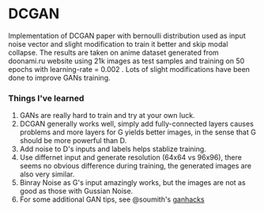 # DCGAN
Implementation of DCGAN paper with bernoulli distribution used as input noise vector and slight modification to train it better and skip modal collapse. The results are taken on anime dataset generated from doonami.ru website using 21k images as test samples and training on 50 epochs with learning-rate = 0.002 . Lots of slight modifications have been done to improve GANs training.

### Things I've learned
1. GANs are really hard to train and try at your own luck.
2. DCGAN generally works well, simply add fully-connected layers causes problems and more layers for G yields better images, in the sense that G should be more powerful than D.
4. Add noise to D's inputs and labels helps stablize training.
5. Use differnet input and generate resolution (64x64 vs 96x96), there seems no obvious difference during training, the generated images are also very similar.
6. Binray Noise as G's input amazingly works, but the images are not as good as those with Gussian Noise.
7. For some additional GAN tips, see @soumith's [ganhacks](https://github.com/soumith/ganhacks)
